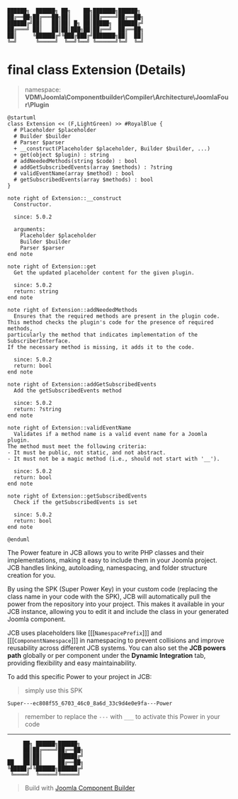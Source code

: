 ```
██████╗  ██████╗ ██╗    ██╗███████╗██████╗
██╔══██╗██╔═══██╗██║    ██║██╔════╝██╔══██╗
██████╔╝██║   ██║██║ █╗ ██║█████╗  ██████╔╝
██╔═══╝ ██║   ██║██║███╗██║██╔══╝  ██╔══██╗
██║     ╚██████╔╝╚███╔███╔╝███████╗██║  ██║
╚═╝      ╚═════╝  ╚══╝╚══╝ ╚══════╝╚═╝  ╚═╝
```
# final class Extension (Details)
> namespace: **VDM\Joomla\Componentbuilder\Compiler\Architecture\JoomlaFour\Plugin**

```uml
@startuml
class Extension << (F,LightGreen) >> #RoyalBlue {
  # Placeholder $placeholder
  # Builder $builder
  # Parser $parser
  + __construct(Placeholder $placeholder, Builder $builder, ...)
  + get(object $plugin) : string
  # addNeededMethods(string $code) : bool
  # addGetSubscribedEvents(array $methods) : ?string
  # validEventName(array $method) : bool
  # getSubscribedEvents(array $methods) : bool
}

note right of Extension::__construct
  Constructor.

  since: 5.0.2
  
  arguments:
    Placeholder $placeholder
    Builder $builder
    Parser $parser
end note

note right of Extension::get
  Get the updated placeholder content for the given plugin.

  since: 5.0.2
  return: string
end note

note right of Extension::addNeededMethods
  Ensures that the required methods are present in the plugin code.
This method checks the plugin's code for the presence of required methods,
particularly the method that indicates implementation of the SubscriberInterface.
If the necessary method is missing, it adds it to the code.

  since: 5.0.2
  return: bool
end note

note right of Extension::addGetSubscribedEvents
  Add the getSubscribedEvents method

  since: 5.0.2
  return: ?string
end note

note right of Extension::validEventName
  Validates if a method name is a valid event name for a Joomla plugin.
The method must meet the following criteria:
- It must be public, not static, and not abstract.
- It must not be a magic method (i.e., should not start with '__').

  since: 5.0.2
  return: bool
end note

note right of Extension::getSubscribedEvents
  Check if the getSubscribedEvents is set

  since: 5.0.2
  return: bool
end note
 
@enduml
```

The Power feature in JCB allows you to write PHP classes and their implementations, making it easy to include them in your Joomla project. JCB handles linking, autoloading, namespacing, and folder structure creation for you.

By using the SPK (Super Power Key) in your custom code (replacing the class name in your code with the SPK), JCB will automatically pull the power from the repository into your project. This makes it available in your JCB instance, allowing you to edit it and include the class in your generated Joomla component.

JCB uses placeholders like [[[`NamespacePrefix`]]] and [[[`ComponentNamespace`]]] in namespacing to prevent collisions and improve reusability across different JCB systems. You can also set the **JCB powers path** globally or per component under the **Dynamic Integration** tab, providing flexibility and easy maintainability.

To add this specific Power to your project in JCB:

> simply use this SPK
```
Super---ec808f55_6703_46c0_8a6d_33c9d4e0e9fa---Power
```
> remember to replace the `---` with `___` to activate this Power in your code

---
```
     ██╗ ██████╗██████╗
     ██║██╔════╝██╔══██╗
     ██║██║     ██████╔╝
██   ██║██║     ██╔══██╗
╚█████╔╝╚██████╗██████╔╝
 ╚════╝  ╚═════╝╚═════╝
```
> Build with [Joomla Component Builder](https://git.vdm.dev/joomla/Component-Builder)

